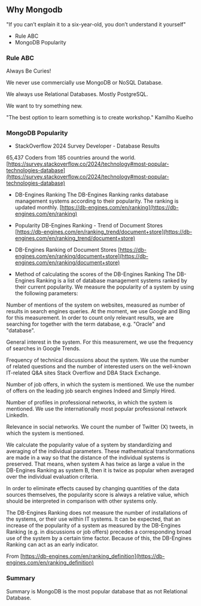 ## Why Mongodb

"If you can’t explain it to a six-year-old, you don’t understand it yourself" 
* Rule ABC
* MongoDB Popularity
  

### Rule ABC

<!-- who know what is ABC?  -->

Always Be Curies! 

We never use commercially use MongoDB or NoSQL Database.

We always use Relational Databases. Mostly PostgreSQL.

We want to try something new.

"The best option to learn something is to create workshop." Kamilho Kuelho

### MongoDB Popularity


* StackOverflow 2024 Survey Developer - Database Results

65,437 Coders from 185 countries around the world.
[https://survey.stackoverflow.co/2024/technology#most-popular-technologies-database](https://survey.stackoverflow.co/2024/technology#most-popular-technologies-database)

* DB-Engines Ranking
The DB-Engines Ranking ranks database management systems according to their popularity. The ranking is updated monthly.
[https://db-engines.com/en/ranking](https://db-engines.com/en/ranking)


* Popularity DB-Engines Ranking - Trend of Document Stores   
[https://db-engines.com/en/ranking_trend/document+store](https://db-engines.com/en/ranking_trend/document+store)

* DB-Engines Ranking of Document Stores
[https://db-engines.com/en/ranking/document+store](https://db-engines.com/en/ranking/document+store)

* Method of calculating the scores of the DB-Engines Ranking
The DB-Engines Ranking is a list of database management systems ranked by their current popularity. We measure the popularity of a system by using the following parameters:

Number of mentions of the system on websites, measured as number of results in search engines queries. At the moment, we use Google and Bing for this measurement. In order to count only relevant results, we are searching for <system name> together with the term database, e.g. "Oracle" and "database".

General interest in the system. For this measurement, we use the frequency of searches in Google Trends.

Frequency of technical discussions about the system. We use the number of related questions and the number of interested users on the well-known IT-related Q&A sites Stack Overflow and DBA Stack Exchange.

Number of job offers, in which the system is mentioned. We use the number of offers on the leading job search engines Indeed and Simply Hired.

Number of profiles in professional networks, in which the system is mentioned. We use the internationally most popular professional network LinkedIn.

Relevance in social networks. We count the number of Twitter (X) tweets, in which the system is mentioned.

We calculate the popularity value of a system by standardizing and averaging of the individual parameters. These mathematical transformations are made in a way ​​so that the distance of the individual systems is preserved. That means, when system A has twice as large a value in the DB-Engines Ranking as system B, then it is twice as popular when averaged over the individual evaluation criteria.

In order to eliminate effects caused by changing quantities of the data sources themselves, the popularity score is always a relative value, which should be interpreted in comparison with other systems only.

The DB-Engines Ranking does not measure the number of installations of the systems, or their use within IT systems. It can be expected, that an increase of the popularity of a system as measured by the DB-Engines Ranking (e.g. in discussions or job offers) precedes a corresponding broad use of the system by a certain time factor. Because of this, the DB-Engines Ranking can act as an early indicator.

From [https://db-engines.com/en/ranking_definition](https://db-engines.com/en/ranking_definition)

### Summary

Summary is MongoDB is the most popular database that as not Relational Database. 